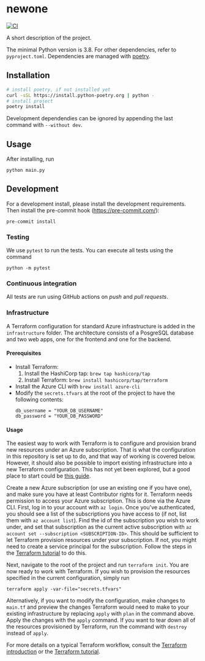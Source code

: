 # newone
[![CI](https://github.com/Simula-Consulting/newone/actions/workflows/test.yml/badge.svg)](https://github.com/Simula-Consulting/newone/actions/workflows/test.yml)

A short description of the project.

The minimal Python version is 3.8. For other dependencies, refer to `pyproject.toml`.
Dependencies are managed with [poetry](https://python-poetry.org/docs/).

## Installation
```bash
# install poetry, if not installed yet
curl -sSL https://install.python-poetry.org | python -
# install project
poetry install
```
Development dependendies can be ignored by appending the last command with `--without dev`.

## Usage
After installing, run
```
python main.py
```

## Development

For a development install, please install the development requirements.
Then install the pre-commit hook (<https://pre-commit.com/>):
```
pre-commit install
```

### Testing

We use `pytest` to run the tests. You can execute all tests using the command

```
python -m pytest
```

### Continuous integration

All tests are run using GitHub actions on _push_ and _pull requests_.

### Infrastructure

A Terraform configuration for standard Azure infrastructure is added in the `infrastructure` folder. The architecture consists of a PosgreSQL database and two web apps, one for the frontend and one for the backend.

#### Prerequisites
- Install Terraform:
    1. Install the HashiCorp tap: `brew tap hashicorp/tap`
    2. Install Terraform: `brew install hashicorp/tap/terraform`
- Install the Azure CLI with `brew install azure-cli`
- Modify the `secrets.tfvars` at the root of the project to have the following contents:
    ```
    db_username = "YOUR_DB_USERNAME"
    db_password = "YOUR_DB_PASSWORD"
    ```

#### Usage
The easiest way to work with Terraform is to configure and provision brand new resources under an Azure subscription. That is what the configuration in this repository is set up to do, and that way of working is covered below. However, it should also be possible to import existing infrastructure into a new Terraform configuration. This has not yet been explored, but a good place to start could be [this guide](https://techcommunity.microsoft.com/t5/itops-talk-blog/how-to-manage-existing-azure-resource-groups-using-terraform/ba-p/1648135).

Create a new Azure subscription (or use an existing one if you have one), and make sure you have at least Contributor rights for it. Terraform needs permission to access your Azure subscription. This is done via the Azure CLI. First, log in to your account with `az login`. Once you've authenticated, you should see a list of the subscriptions you have access to (if not, list them with `az account list`). Find the id of the subscription you wish to work under, and set that subscription as the current active subscription with `az account set --subscription <SUBSCRIPTION-ID>`. This should be sufficient to let Terraform provision resources under your subscription. If not, you might need to create a service principal for the subscription. Follow the steps in the [Terraform tutorial](https://learn.hashicorp.com/tutorials/terraform/azure-build?in=terraform/azure-get-started#create-a-service-principal) to do this.

Next, navigate to the root of the project and run `terraform init`. You are now ready to work with Terraform. If you wish to provision the resources specified in the current configuration, simply run
```
terraform apply -var-file="secrets.tfvars"
```
Alternatively, if you want to modify the configuration, make changes to `main.tf` and preview the changes Terraform would need to make to your existing infrastructure by replacing `apply` with `plan` in the command above. Apply the changes with the `apply` command. If you want to tear down all of the resources provisioned by Terraform, run the command with `destroy` instead of `apply`.

For more details on a typical Terraform workflow, consult the [Terraform introduction](https://www.terraform.io/intro) or the [Terraform tutorial](https://learn.hashicorp.com/tutorials/terraform/infrastructure-as-code?in=terraform/azure-get-started).
